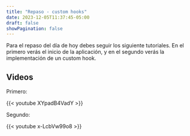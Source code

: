 ```yaml
---
title: "Repaso - custom hooks"
date: 2023-12-05T11:37:45-05:00
draft: false
showPagination: false
---
```


Para el repaso del día de hoy debes seguir los siguiente tutoriales. En el primero verás el inicio de la aplicación, y en el segundo verás la implementación de un custom hook.

## Videos

Primero:

{{< youtube XYpadB4VadY >}}

Segundo:

{{< youtube x-LcbVw99o8 >}}
